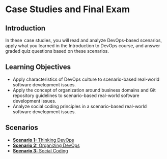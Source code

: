 # Case Studies and Final Exam
## Introduction
In these  case studies, you will read and analyze DevOps-based scenarios, apply what you learned in the Introduction to DevOps course, and answer graded quiz questions based on these scenarios.

## Learning Objectives
* Apply characteristics of DevOps culture to scenario-based real-world software development issues.
* Apply the concept of organization around business domains and Git repository guidelines to scenario-based real-world software development issues.
* Analyze social coding principles in a scenario-based real-world software development issues.

## Scenarios
* [**Scenario 1:** Thinking DevOps](./files/Scenario1_Thinking_DevOps.pdf)
* [**Scenario 2:** Organizing DevOps](./files/Scenario2_Organizing_DevOps.pdf)
* [**Scenario 3:** Social Coding](./files/Scenario3_Social_Coding.pdf)
